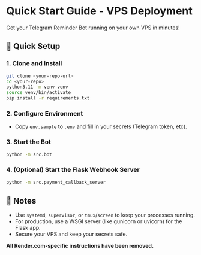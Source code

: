 # Quick Start Guide - VPS Deployment

Get your Telegram Reminder Bot running on your own VPS in minutes!

## 🚀 Quick Setup

### 1. Clone and Install
```bash
git clone <your-repo-url>
cd <your-repo>
python3.11 -m venv venv
source venv/bin/activate
pip install -r requirements.txt
```

### 2. Configure Environment
- Copy `env.sample` to `.env` and fill in your secrets (Telegram token, etc).

### 3. Start the Bot
```bash
python -m src.bot
```

### 4. (Optional) Start the Flask Webhook Server
```bash
python -m src.payment_callback_server
```

## 📝 Notes
- Use `systemd`, `supervisor`, or `tmux`/`screen` to keep your processes running.
- For production, use a WSGI server (like gunicorn or uvicorn) for the Flask app.
- Secure your VPS and keep your secrets safe.

**All Render.com-specific instructions have been removed.** 